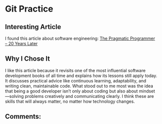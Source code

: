 # Git Practice
## Interesting Article

I found this article about software engineering:
[The Pragmatic Programmer – 20 Years Later](https://medium.com/better-programming/the-pragmatic-programmer-20th-anniversary-edition-15e19ca76e40)

## Why I Chose It

I like this article because it revisits one of the most influential software development books of all time and explains how its lessons still apply today. It discusses practical advice like continuous learning, adaptability, and writing clean, maintainable code.
What stood out to me most was the idea that being a good developer isn’t only about coding but also about mindset—solving problems creatively and communicating clearly. I think these are  skills that will always matter, no matter how technology changes.

## Comments:
